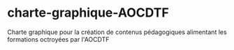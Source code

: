 # charte-graphique-AOCDTF
Charte graphique pour la création de contenus pédagogiques alimentant les formations octroyées par l'AOCDTF
